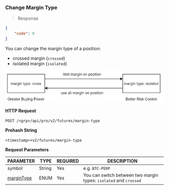 ### Change Margin Type

> Response

```json
{
    "code": 0
}
```

You can change the margin type of a position:

* crossed margin (`crossed`) 
* isolated margin (`isolated`)


![change-margin-type](../images/change-margin-type.png)


**HTTP Request**

`POST /<grp>/api/pro/v2/futures/margin-type`

**Prehash String**

`<timestamp>+v2/futures/margin-type`


**Request Parameters**

PARAMETER                             | TYPE   | REQUIRED | DESCRIPTION
------------------------------------- |--------| -------- | ---------------
symbol                                | String |  Yes     | e.g. `BTC-PERP`
[marginType](#margin-type-margintype) | ENUM   |  Yes     | You can switch between two margin types: `isolated` and `crossed`

